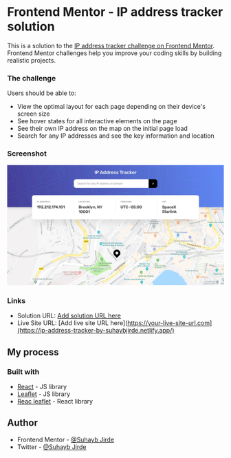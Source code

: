 # Frontend Mentor - IP address tracker solution

This is a solution to the [IP address tracker challenge on Frontend Mentor](https://www.frontendmentor.io/challenges/ip-address-tracker-I8-0yYAH0). Frontend Mentor challenges help you improve your coding skills by building realistic projects. 

### The challenge

Users should be able to:

- View the optimal layout for each page depending on their device's screen size
- See hover states for all interactive elements on the page
- See their own IP address on the map on the initial page load
- Search for any IP addresses and see the key information and location

### Screenshot

![](./src/assets/desktop-design.jpg)


### Links

- Solution URL: [Add solution URL here](https://your-solution-url.com)
- Live Site URL: [Add live site URL here](https://your-live-site-url.com](https://ip-address-tracker-by-suhaybjirde.netlify.app/)

## My process

### Built with
- [React](https://reactjs.org/) - JS library
- [Leaflet](https://leafletjs.com/) - JS library
- [Reac leaflet](https://react-leaflet.js.org/) - React library


## Author

- Frontend Mentor - [@Suhayb Jirde](https://www.frontendmentor.io/profile/suhaybjirde)
- Twitter - [@Suhayb Jirde](https://twitter.com/suhaybjirde)
